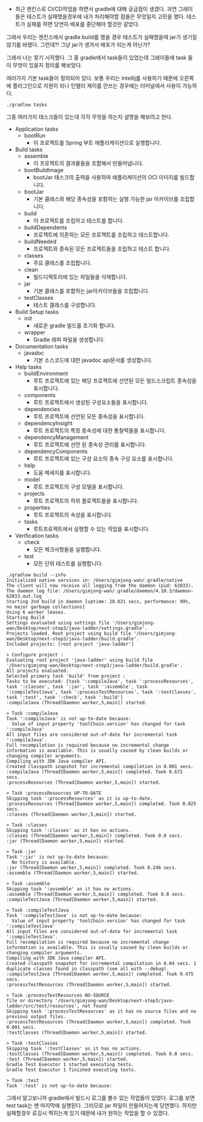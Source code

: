 - 최근 젠킨스로 CI/CD작업을 하면서 gradle에 대해 궁금점이 생겼다.
과연 그레이들은 테스트가 실패했을경우에 내가 처리해야할 점들은 무엇일지 고민을 했다.
테스트가 실패를 하면 당연히 배포를 중단해야 할것만 같았다.

그래서 우리는 젠킨스에서 gradle build를 했을 경우 테스트가 실패했을때
jar가 생기질 않기를 바랬다. 그런데?! 그냥 jar가 생겨서 배포가 되는게 아닌가?

그래서 나는 찾기 시작했다.
그 중 gradle에서 task들이 있었는데 그레이들에 task 들이 무엇이 있을지 정리를 해보았다.

여러가지 기본 task들이 정의되어 있다.
보통 우리는 intellij를 사용하기 때문에 오른쪽에 플러그인으로 지원이 되나
인텔리 제이를 안쓰는 경우에는 터미널에서 사용이 가능하다.

`./gradlew tasks`

그중 여러가지 태스크들이 있는데 각각 무엇을 하는지 설명을 해보려고 한다.

- Application tasks
    - bootRun 
        - 이 프로젝트를 Spring 부트 애플리케이션으로 실행합니다.
- Build tasks
    - assemble
        - 이 프로젝트의 결과물들을 조합해서 만들어냅니다.
    - bootBuildImage
        - bootJar 태스크의 출력을 사용하여 애플리케이션의 OCI 이미지를 빌드합니다.
    - bootJar
        - 기본 클래스와 해당 종속성을 포함하는 실행 가능한 jar 아카이브를 조립합니다.
    - build
        - 이 프로젝트를 조립하고 테스트를 합니다.
    - buildDependents
        - 프로젝트에 의존하는 모든 프로젝트를 조립하고 테스트합니다.
    - buildNeeded
        - 프로젝트와 종속된 모든 프로젝트들을 조립하고 테스트 합니다.
    - classes
        - 주요 클래스를 조립합니다.
    - clean
        - 빌드디렉토리에 있는 파일들을 삭제합니다.
    - jar
        - 기본 클래스를 포함하는 jar아카이브들을 조립합니다.
    - testClasses
        - 테스트 클래스를 구성합니다.
- Build Setup tasks
    - init
        - 새로운 gradle 빌드를 초기화 합니다.
    - wrapper
        - Gradle 래퍼 파일을 생성합니다.
- Documentation tasks
    - javadoc
        - 기본 소스코드에 대한 javadoc api문서를 생성합니다.
- Help tasks
    - buildEnvironment
        - 루트 프로젝트에 있는 해당 프로젝트에 선언된 모든 빌드스크립트 종속성을 표시합니다.
    - components
        - 루트 프로젝트에서 생성된 구성요소들을 표시합니다.
    - dependencies
        - 루트 프로젝트에 선언된 모든 종속성을 표시합니다.
    - dependencyInsight
        - 루트 프로젝트의 특정 종속성에 대한 통찰력들을 표시합니다.
    - dependencyManagement
        - 루트 프로젝트에 선언 된 종속성 관리를 표시합니다.
    - dependencyComponents
        - 루트 프로젝트에 있는 구성 요소의 종속 구성 요소를 표시합니다.
    - help
        - 도움 메세지를 표시합니다.
    - model
        - 루트 프로젝트의 구성 모델을 표시합니다.
    - projects
        - 루트 프로젝트의 하위 플로젝트들을 표시합니다.
    - properties
        - 루트 프로젝트의 속성을 표시합니다.
    - tasks
        - 루트프로젝트에서 실행할 수 있는 작업을 표시합니다.
- Verification tasks
    - check
        - 모든 체크사항들을 실행합니다.
    - test
        - 모든 단위 테스트를 실행합니다.


```
./gradlew build --info
Initialized native services in: /Users/gimjong-wan/.gradle/native
The client will now receive all logging from the daemon (pid: 62033). The daemon log file: /Users/gimjong-wan/.gradle/daemon/4.10.3/daemon-62033.out.log
Starting 2nd build in daemon [uptime: 28.021 secs, performance: 99%, no major garbage collections]
Using 6 worker leases.
Starting Build
Settings evaluated using settings file '/Users/gimjong-wan/Desktop/next-step3/java-ladder/settings.gradle'.
Projects loaded. Root project using build file '/Users/gimjong-wan/Desktop/next-step3/java-ladder/build.gradle'.
Included projects: [root project 'java-ladder']

> Configure project :
Evaluating root project 'java-ladder' using build file '/Users/gimjong-wan/Desktop/next-step3/java-ladder/build.gradle'.
All projects evaluated.
Selected primary task 'build' from project :
Tasks to be executed: [task ':compileJava', task ':processResources', task ':classes', task ':jar', task ':assemble', task ':compileTestJava', task ':processTestResources', task ':testClasses', task ':test', task ':check', task ':build']
:compileJava (Thread[Daemon worker,5,main]) started.

> Task :compileJava
Task ':compileJava' is not up-to-date because:
  Value of input property 'toolChain.version' has changed for task ':compileJava'
All input files are considered out-of-date for incremental task ':compileJava'.
Full recompilation is required because no incremental change information is available. This is usually caused by clean builds or changing compiler arguments.
Compiling with JDK Java compiler API.
Created classpath snapshot for incremental compilation in 0.001 secs.
:compileJava (Thread[Daemon worker,5,main]) completed. Took 0.672 secs.
:processResources (Thread[Daemon worker,5,main]) started.

> Task :processResources UP-TO-DATE
Skipping task ':processResources' as it is up-to-date.
:processResources (Thread[Daemon worker,5,main]) completed. Took 0.025 secs.
:classes (Thread[Daemon worker,5,main]) started.

> Task :classes
Skipping task ':classes' as it has no actions.
:classes (Thread[Daemon worker,5,main]) completed. Took 0.0 secs.
:jar (Thread[Daemon worker,5,main]) started.

> Task :jar
Task ':jar' is not up-to-date because:
  No history is available.
:jar (Thread[Daemon worker,5,main]) completed. Took 0.246 secs.
:assemble (Thread[Daemon worker,5,main]) started.

> Task :assemble
Skipping task ':assemble' as it has no actions.
:assemble (Thread[Daemon worker,5,main]) completed. Took 0.0 secs.
:compileTestJava (Thread[Daemon worker,5,main]) started.

> Task :compileTestJava
Task ':compileTestJava' is not up-to-date because:
  Value of input property 'toolChain.version' has changed for task ':compileTestJava'
All input files are considered out-of-date for incremental task ':compileTestJava'.
Full recompilation is required because no incremental change information is available. This is usually caused by clean builds or changing compiler arguments.
Compiling with JDK Java compiler API.
Created classpath snapshot for incremental compilation in 0.04 secs. 1 duplicate classes found in classpath (see all with --debug).
:compileTestJava (Thread[Daemon worker,5,main]) completed. Took 0.475 secs.
:processTestResources (Thread[Daemon worker,5,main]) started.

> Task :processTestResources NO-SOURCE
file or directory '/Users/gimjong-wan/Desktop/next-step3/java-ladder/src/test/resources', not found
Skipping task ':processTestResources' as it has no source files and no previous output files.
:processTestResources (Thread[Daemon worker,5,main]) completed. Took 0.001 secs.
:testClasses (Thread[Daemon worker,5,main]) started.

> Task :testClasses
Skipping task ':testClasses' as it has no actions.
:testClasses (Thread[Daemon worker,5,main]) completed. Took 0.0 secs.
:test (Thread[Daemon worker,5,main]) started.
Gradle Test Executor 1 started executing tests.
Gradle Test Executor 1 finished executing tests.

> Task :test
Task ':test' is not up-to-date because:
```


그래서 알고보니까 gradle에서 빌드시 로그를 볼수 있는 작업들이 있었다.
로그를 보면 test task는 맨 마지막에  실행된다. 그러므로 jar 파일이 만들어지는게 당연했다.
하지만 실패할경우 로깅시 찍히는게 있기 때문에 내가 원하는 작업을 할 수 있겠다.